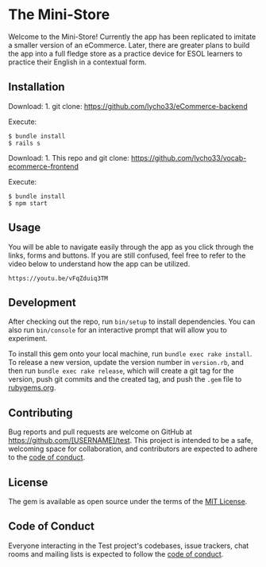 # The Mini-Store

Welcome to the Mini-Store! Currently the app has been replicated to imitate a smaller version of an eCommerce. Later, there are greater plans to build the app into a full fledge store as a practice device for ESOL learners to practice their English in a contextual form. 

## Installation
Download:
    1. git clone: https://github.com/lycho33/eCommerce-backend

Execute: 

    $ bundle install
    $ rails s 

Download:
    1. This repo and git clone: https://github.com/lycho33/vocab-ecommerce-frontend

Execute:

    $ bundle install
    $ npm start

## Usage

You will be able to navigate easily through the app as you click through the links, forms and buttons. If you are still confused, feel free to refer to the video below to understand how the app can be utilized. 

    https://youtu.be/vFqZduiq3TM

## Development

After checking out the repo, run `bin/setup` to install dependencies. You can also run `bin/console` for an interactive prompt that will allow you to experiment.

To install this gem onto your local machine, run `bundle exec rake install`. To release a new version, update the version number in `version.rb`, and then run `bundle exec rake release`, which will create a git tag for the version, push git commits and the created tag, and push the `.gem` file to [rubygems.org](https://rubygems.org).

## Contributing

Bug reports and pull requests are welcome on GitHub at https://github.com/[USERNAME]/test. This project is intended to be a safe, welcoming space for collaboration, and contributors are expected to adhere to the [code of conduct](https://github.com/[USERNAME]/test/blob/master/CODE_OF_CONDUCT.md).

## License

The gem is available as open source under the terms of the [MIT License](https://opensource.org/licenses/MIT).

## Code of Conduct

Everyone interacting in the Test project's codebases, issue trackers, chat rooms and mailing lists is expected to follow the [code of conduct](https://github.com/[USERNAME]/test/blob/master/CODE_OF_CONDUCT.md).
